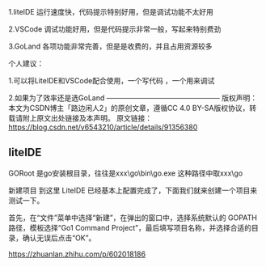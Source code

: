 

1.liteIDE 运行速度快，代码提示特别好用，但是调试功能不太好用

2.VSCode 调试功能好用，但是代码提示非常一般，写起来特别费劲

3.GoLand 各项功能非常完善，但是是收费的，并且占用资源较多

个人建议：

1.可以将LiteIDE和VSCode配合使用，一个写代码 ，一个用来调试

2.如果为了效率还是选GoLand
————————————————
版权声明：本文为CSDN博主「路边闲人2」的原创文章，遵循CC 4.0 BY-SA版权协议，转载请附上原文出处链接及本声明。
原文链接：https://blog.csdn.net/v6543210/article/details/91356380


## liteIDE 

GORoot 是go安装根目录，往往是xxx\go\bin\go.exe 这种路径中取xxx\go

新建项目
到这里 LiteIDE 已经基本上配置完成了，下面我们就来创建一个项目来测试一下。

首先，在“文件”菜单中选择“新建”，在弹出的窗口中，选择系统默认的 GOPATH 路径，模板选择“Go1 Command Project”，最后填写项目名称，并选择合适的目录，确认无误后点击“OK”。

https://zhuanlan.zhihu.com/p/602018186


